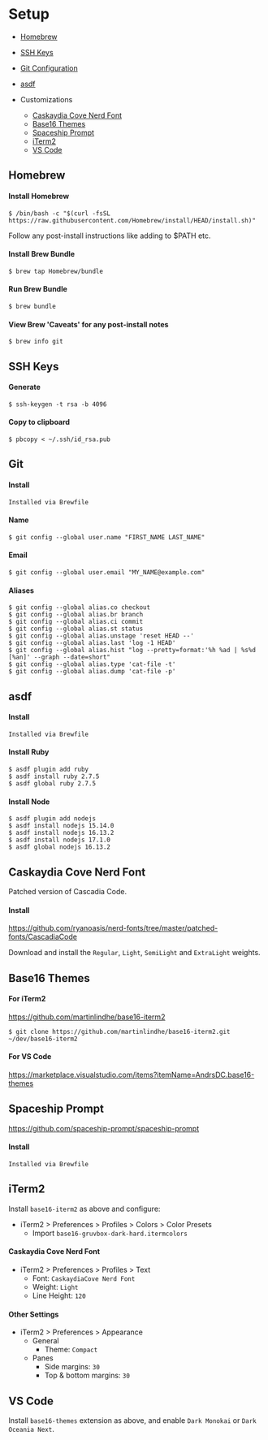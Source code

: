 # Setup

- [Homebrew](#homebrew)
- [SSH Keys](#ssh-keys)
- [Git Configuration](#git-configuration)
- [asdf](#asdf)

- Customizations
    - [Caskaydia Cove Nerd Font](#caskaydia-cove-nerd-font)
    - [Base16 Themes](#base16-themes)
    - [Spaceship Prompt](#spaceship-prompt)
    - [iTerm2](#iterm2)
    - [VS Code](#vs-code)

## Homebrew
#### Install Homebrew
```
$ /bin/bash -c "$(curl -fsSL https://raw.githubusercontent.com/Homebrew/install/HEAD/install.sh)"
```

Follow any post-install instructions like adding to $PATH etc.

#### Install Brew Bundle
```
$ brew tap Homebrew/bundle
```

#### Run Brew Bundle
```
$ brew bundle
```

#### View Brew 'Caveats' for any post-install notes
```
$ brew info git
```

## SSH Keys
#### Generate
```
$ ssh-keygen -t rsa -b 4096
```

#### Copy to clipboard
```
$ pbcopy < ~/.ssh/id_rsa.pub
```

## Git
#### Install
```
Installed via Brewfile
```

#### Name
```
$ git config --global user.name "FIRST_NAME LAST_NAME"
```
#### Email
```
$ git config --global user.email "MY_NAME@example.com"
```

#### Aliases
```
$ git config --global alias.co checkout
$ git config --global alias.br branch
$ git config --global alias.ci commit
$ git config --global alias.st status
$ git config --global alias.unstage 'reset HEAD --'
$ git config --global alias.last 'log -1 HEAD'
$ git config --global alias.hist "log --pretty=format:'%h %ad | %s%d [%an]' --graph --date=short"
$ git config --global alias.type 'cat-file -t'
$ git config --global alias.dump 'cat-file -p'
```

## asdf
#### Install
```
Installed via Brewfile
```

#### Install Ruby
```
$ asdf plugin add ruby
$ asdf install ruby 2.7.5
$ asdf global ruby 2.7.5
```

#### Install Node
```
$ asdf plugin add nodejs
$ asdf install nodejs 15.14.0
$ asdf install nodejs 16.13.2
$ asdf install nodejs 17.1.0
$ asdf global nodejs 16.13.2
```

## Caskaydia Cove Nerd Font
Patched version of Cascadia Code.

#### Install
https://github.com/ryanoasis/nerd-fonts/tree/master/patched-fonts/CascadiaCode

Download and install the `Regular`, `Light`, `SemiLight` and `ExtraLight` weights.

## Base16 Themes
#### For iTerm2
https://github.com/martinlindhe/base16-iterm2

```
$ git clone https://github.com/martinlindhe/base16-iterm2.git ~/dev/base16-iterm2
```

#### For VS Code
https://marketplace.visualstudio.com/items?itemName=AndrsDC.base16-themes

## Spaceship Prompt
https://github.com/spaceship-prompt/spaceship-prompt

#### Install
```
Installed via Brewfile
```

## iTerm2
Install `base16-iterm2` as above and configure:

- iTerm2 > Preferences > Profiles > Colors > Color Presets
  - Import `base16-gruvbox-dark-hard.itermcolors`

#### Caskaydia Cove Nerd Font
- iTerm2 > Preferences > Profiles > Text
  - Font: `CaskaydiaCove Nerd Font`
  - Weight: `Light`
  - Line Height: `120`

#### Other Settings
- iTerm2 > Preferences > Appearance
  - General
    - Theme: `Compact`
  - Panes
    - Side margins: `30`
    - Top & bottom margins: `30`

## VS Code
Install `base16-themes` extension as above, and enable `Dark Monokai` or `Dark Oceania Next`.
